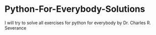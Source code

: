 # Python-For-Everybody-Solutions
I will try to solve all exercises for python for everybody by Dr. Charles R. Severance
